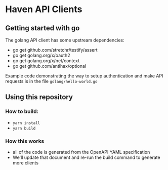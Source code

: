 # Haven API Clients

## Getting started with go

The golang API client has some upstream dependencies:
* go get github.com/stretchr/testify/assert
* go get golang.org/x/oauth2
* go get golang.org/x/net/context
* go get github.com/antihax/optional

Example code demonstrating the way to setup authentication and make API requests is in the file
`golang/hello-world.go`


## Using this repository

### How to build:

* `yarn install`
* `yarn build`

### How this works
* all of the code is generated from the OpenAPI YAML specification
* We'll update that document and re-run the build command to generate more clients
